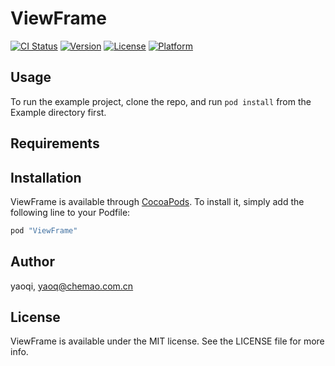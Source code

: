 # ViewFrame

[![CI Status](http://img.shields.io/travis/yaoqi/ViewFrame.svg?style=flat)](https://travis-ci.org/yaoqi/ViewFrame)
[![Version](https://img.shields.io/cocoapods/v/ViewFrame.svg?style=flat)](http://cocoapods.org/pods/ViewFrame)
[![License](https://img.shields.io/cocoapods/l/ViewFrame.svg?style=flat)](http://cocoapods.org/pods/ViewFrame)
[![Platform](https://img.shields.io/cocoapods/p/ViewFrame.svg?style=flat)](http://cocoapods.org/pods/ViewFrame)

## Usage

To run the example project, clone the repo, and run `pod install` from the Example directory first.

## Requirements

## Installation

ViewFrame is available through [CocoaPods](http://cocoapods.org). To install
it, simply add the following line to your Podfile:

```ruby
pod "ViewFrame"
```

## Author

yaoqi, yaoq@chemao.com.cn

## License

ViewFrame is available under the MIT license. See the LICENSE file for more info.
